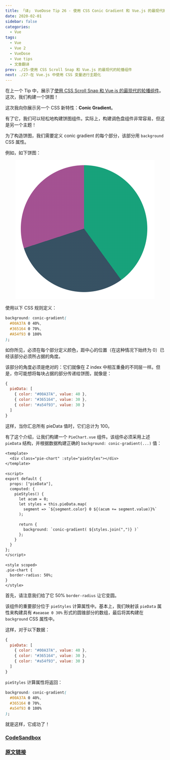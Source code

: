 ```yaml
---
title: 「译」 VueDose Tip 26 - 使用 CSS Conic Gradient 和 Vue.js 的最现代的饼图组件
date: 2020-02-01
sidebar: false
categories:
  - Vue
tags:
  - Vue
  - Vue 2
  - VueDose
  - Vue tips
  - 文章翻译
prev: ./25-使用 CSS Scroll Snap 和 Vue.js 的最现代的轮播组件
next: ./27-在 Vue.js 中使用 CSS 变量进行主题化
---
```


在上一个 Tip 中，展示了[使用 CSS Scroll Snap 和 Vue.js 的最现代的轮播组件](/articles/Vue/VueDose/25-使用%20CSS%20Scroll%20Snap%20和%20Vue.js%20的最现代的轮播组件)。这次，我们构建一个饼图！

这次我向你展示另一个 CSS 新特性：**Conic Gradient**。

有了它，我们可以轻松地构建饼图组件。实际上，构建调色盘组件非常容易，但这是另一个主题！

为了构造饼图，我们需要定义 conic gradient 的每个部分，该部分用 `background` CSS 属性。

例如，如下饼图：

<p align="center">
  <img src="./images/piechart.png" alt="piechart" >
</p>

使用以下 CSS 规则定义：

```css
background: conic-gradient(
  #00A37A 0 40%,
  #365164 0 70%,
  #A54f93 0 100%
);
```

如你所见，必须在每个部分定义颜色，距中心的位置（在这种情况下始终为 0）已经该部分必须所占据的角度。

该部分的角度必须是绝对的：它们就像在 Z index 中相互重叠的不同层一样。但是，你可能想将每块占据的部分传递给饼图，就像是：

```js
{
  pieData: [
    { color: "#00A37A", value: 40 },
    { color: "#365164", value: 30 },
    { color: "#a54f93", value: 30 }
  ]
}
```

这样，当你汇总所有 pieData 值时，它们总计为 100。

有了这个介绍，让我们构建一个 `PieChart.vue` 组件。该组件必须采用上述 `pieData` 结构，并根据数据构建正确的 `background: conic-gradient(...)` 值：

```vue
<template>
  <div class="pie-chart" :style="pieStyles"></div>
</template>

<script>
export default {
  props: ["pieData"],
  computed: {
    pieStyles() {
      let acum = 0;
      let styles = this.pieData.map(
        segment => `${segment.color} 0 ${(acum += segment.value)}%`
      );

      return {
        background: `conic-gradient( ${styles.join(",")} )`
      };
    }
  }
};
</script>

<style scoped>
.pie-chart {
  border-radius: 50%;
}
</style>
```

首先，请注意我们给了它 50% `border-radius` 让它变圆。

该组件的重要部分位于 `pieStyles` 计算属性中。基本上，我们映射该 `pieData` 属性来构建具有 `#aeaeae 0 30%` 形式的圆锥部分的数组，最后将其构建在 `background` CSS 属性中。

这样，对于以下数据：

```js
{
  pieData: [
    { color: "#00A37A", value: 40 },
    { color: "#365164", value: 30 },
    { color: "#a54f93", value: 30 }
  ]
}
```

`pieStyles` 计算属性将返回：

```css
background: conic-gradient(
  #00A37A 0 40%,
  #365164 0 70%,
  #a54f93 0 100%
);
```

就是这样，它成功了！

### [CodeSandbox](https://codesandbox.io/s/piechart-component-example-iv1yu)

### [原文链接](https://vuedose.tips/tips/the-most-modern-pie-chart-component-using-css-conic-gradient-and-vue-js)
